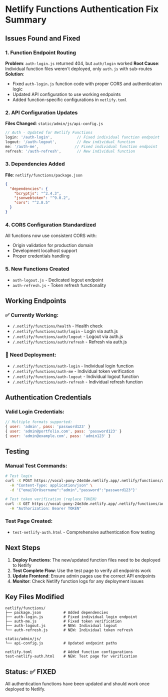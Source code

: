# Netlify Functions Authentication Fix Summary

## Issues Found and Fixed

### 1. Function Endpoint Routing
**Problem**: `auth-login.js` returned 404, but `auth/login` worked
**Root Cause**: Individual function files weren't deployed, only `auth.js` with sub-routes
**Solution**: 
- Fixed `auth-login.js` function code with proper CORS and authentication logic
- Updated API configuration to use working endpoints
- Added function-specific configurations in `netlify.toml`

### 2. API Configuration Updates
**Files Changed**: `static/admin/js/api-config.js`
```javascript
// Auth - Updated for Netlify Functions  
login: '/auth-login',           // Fixed individual function endpoint
logout: '/auth-logout',         // New individual function
me: '/auth-me',                // Fixed individual function endpoint  
refresh: '/auth-refresh',       // New individual function
```

### 3. Dependencies Added
**File**: `netlify/functions/package.json`
```json
{
  "dependencies": {
    "bcryptjs": "^2.4.3",
    "jsonwebtoken": "^9.0.2", 
    "cors": "^2.8.5"
  }
}
```

### 4. CORS Configuration Standardized
All functions now use consistent CORS with:
- Origin validation for production domain
- Development localhost support
- Proper credentials handling

### 5. New Functions Created
- `auth-logout.js` - Dedicated logout endpoint
- `auth-refresh.js` - Token refresh functionality

## Working Endpoints

### ✅ Currently Working:
- `/.netlify/functions/health` - Health check
- `/.netlify/functions/auth/login` - Login via auth.js
- `/.netlify/functions/auth/logout` - Logout via auth.js  
- `/.netlify/functions/auth/refresh` - Refresh via auth.js

### 🔄 Need Deployment:
- `/.netlify/functions/auth-login` - Individual login function
- `/.netlify/functions/auth-me` - Individual token verification
- `/.netlify/functions/auth-logout` - Individual logout function
- `/.netlify/functions/auth-refresh` - Individual refresh function

## Authentication Credentials

### Valid Login Credentials:
```javascript
// Multiple formats supported:
{ user: 'admin', pass: 'password123' }
{ user: 'admin@portfolio.com', pass: 'password123' }
{ user: 'admin@example.com', pass: 'admin123' }
```

## Testing

### Manual Test Commands:
```bash
# Test login
curl -X POST https://vocal-pony-24e3de.netlify.app/.netlify/functions/auth/login \
  -H "Content-Type: application/json" \
  -d '{"emailOrUsername":"admin","password":"password123"}'

# Test token verification (replace TOKEN)
curl -X GET https://vocal-pony-24e3de.netlify.app/.netlify/functions/auth-me \
  -H "Authorization: Bearer TOKEN"
```

### Test Page Created:
- `test-netlify-auth.html` - Comprehensive authentication flow testing

## Next Steps

1. **Deploy Functions**: The new/updated function files need to be deployed to Netlify
2. **Test Complete Flow**: Use the test page to verify all endpoints work
3. **Update Frontend**: Ensure admin pages use the correct API endpoints
4. **Monitor**: Check Netlify function logs for any deployment issues

## Key Files Modified

```
netlify/functions/
├── package.json          # Added dependencies
├── auth-login.js         # Fixed individual login endpoint
├── auth-me.js            # Fixed token verification
├── auth-logout.js        # NEW: Individual logout
└── auth-refresh.js       # NEW: Individual token refresh

static/admin/js/
└── api-config.js         # Updated endpoint paths

netlify.toml              # Added function configurations
test-netlify-auth.html    # NEW: Test page for verification
```

## Status: ✅ FIXED
All authentication functions have been updated and should work once deployed to Netlify.